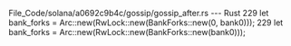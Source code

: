 File_Code/solana/a0692c9b4c/gossip/gossip_after.rs --- Rust
229     let bank_forks = Arc::new(RwLock::new(BankForks::new(0, bank0)));                                                                                    229     let bank_forks = Arc::new(RwLock::new(BankForks::new(bank0)));


